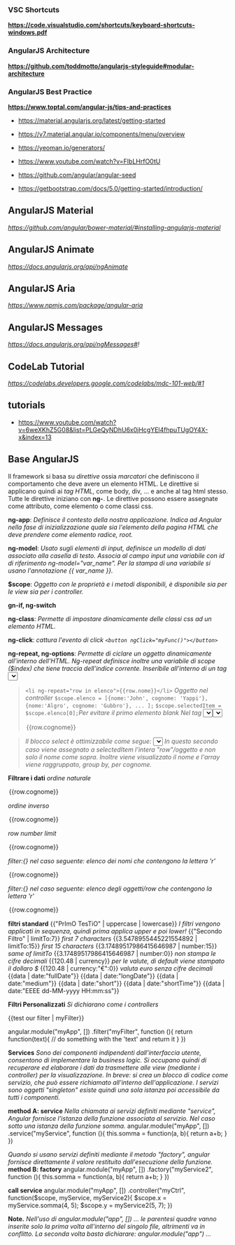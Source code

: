 ### VSC Shortcuts 
 **https://code.visualstudio.com/shortcuts/keyboard-shortcuts-windows.pdf**
 
### AngularJS Architecture
 **https://github.com/toddmotto/angularjs-styleguide#modular-architecture**

### AngularJS Best Practice
 **https://www.toptal.com/angular-js/tips-and-practices**

 - https://material.angularjs.org/latest/getting-started

 - https://v7.material.angular.io/components/menu/overview

 - https://yeoman.io/generators/

 - https://www.youtube.com/watch?v=FIbLHrfO0tU

 - https://github.com/angular/angular-seed

 - https://getbootstrap.com/docs/5.0/getting-started/introduction/

## AngularJS Material
 *https://github.com/angular/bower-material/#installing-angularjs-material*

## AngularJS Animate
 *https://docs.angularjs.org/api/ngAnimate*

## AngularJS Aria
 *https://www.npmjs.com/package/angular-aria*

## AngularJS Messages
 *https://docs.angularjs.org/api/ngMessages#!*

## CodeLab Tutorial
 *https://codelabs.developers.google.com/codelabs/mdc-101-web/#1*




## tutorials

 - https://www.youtube.com/watch?v=6weXKhZ5G08&list=PLGeQyNDhU6x0jHcgYEl4fhpuTUgOY4X-x&index=13


## Base AngularJS
 Il framework si basa su *direttive* ossia *marcatori* che definiscono il comportamento che deve avere un elemento HTML. Le direttive si applicano quindi ai *tag HTML*, come body, div, ... e anche al tag html stesso. Tutte le direttive iniziano con **ng-**. Le direttive possono essere assegnate come attributo, come elemento o come classi css.

**ng-app**: *Definisce il contesto della nostra applicazione. Indica ad Angular nella fase di inizializzazione quale sia l'elemento della pagina HTML che deve prendere come elemento radice, root.*

**ng-model**: *Usato sugli elementi di input, definisce un modello di dati associato alla casella di testo. Associa al campo input una variabile con id di riferimento ng-model="var_name". Per la stampa di una variabile si usano l'annotazione {{ var_name }}.*

**$scope**: *Oggetto con le proprietà e i metodi disponibili, è disponibile sia per le view sia per i controller.*

**gn-if, ng-switch**

**ng-class**: *Permette di impostare dinamicamente delle classi css ad un elemento HTML.*

**ng-click**: *cattura l'evento di click `<button ngClick="myFunc()"></button>`*

**ng-repeat, ng-options**: *Permette di ciclare un oggetto dinamicamente all'interno dell'HTML. Ng-repeat definisce inoltre una variabile di scope ($index) che tiene traccia dell'indice corrente. Inseribile all'interno di un tag <select> per la popolazione del campo.*
 > `<li ng-repeat="row in elenco">{{row.nome}}</li>`
 > *Oggetto nel controller*
 > `$scope.elenco = [{nome:'John', cognome: 'Yappi'}, {nome:'Algro', cognome: 'Gubbro'}, ... ];`
 > `$scope.selectedItem = $scope.elenco[0];`*Per evitare il primo elemento blank*
 > *Nel tag <select>, la variabile selectedItem rappresenta la scelta del campo.*
 > <select ng-model="selectedItem">
 >   <option ng-repeat="row in elenco" value="row.nome">{{row.cognome}}</option>
 > </select>

 > *Il blocco select è ottimizzabile come segue:*
 > <select ng-model="selectedItem" ng-options="row.nome group by row.cognome for row in elenco"></select>
 > *In questo secondo caso viene assegnato a selectedItem l'intera "row"/oggetto e non solo il nome come sopra. Inoltre viene visualizzato il nome e l'array viene raggruppato, group by, per cognome.*

**Filtrare i dati**
 *ordine naturale*
 <option ng-repeat="row in elenco | orderBy:'cognome'" value="row.nome">{{row.cognome}}</option>

 *ordine inverso*
 <option ng-repeat="row in elenco | orderBy:'-cognome'" value="row.nome">{{row.cognome}}</option>

 *row number limit*
 <option ng-repeat="row in elenco | orderBy:'-cognome' | limitTo=5" value="row.nome">{{row.cognome}}</option>

 *filter:{} nel caso seguente: elenco dei nomi che contengono la lettera 'r'*
 <option ng-repeat="row in elenco | filter:{nome = 'r'}" value="row.nome">{{row.cognome}}</option>

 *filter:{} nel caso seguente: elenco degli oggetti/row che contengono la lettera 'r'*
 <option ng-repeat="row in elenco | filter:'r'" value="row.nome">{{row.cognome}}</option>

**filtri standard**
 {{"PrImO TesTiO" | uppercase | lowercase}} *I filtri vengono applicati in sequenza, quindi prima applica upper e poi lower!*
 {{"Secondo Filtro" | limitTo:7}} *first 7 characters*
 {{3.5478955445221554892 | limitTo:15}} *first 15 characters*
 {{3.17489517986415646987 | number:15}} *same of limitTo*
 {{3.17489517986415646987 | number:0}} *non stampa le cifre decimali*
 {{120.48 | currency}} *per le valute, di default viene stampato il dollaro $*
 {{120.48 | currency:"€":0}} *valuta euro senza cifre decimali*
 {{data | date:"fullDate"}}
 {{data | date:"longDate"}}
 {{data | date:"medium"}}
 {{data | date:"short"}}
 {{data | date:"shortTime"}}
 {{data | date:"EEEE dd-MM-yyyy HH:mm:ss"}}

**Filtri Personalizzati**
 *Si dichiarano come i controllers*
 <p>{{test our filter | myFilter}}</p>

 angular.module("myApp", [])
    .filter("myFilter", function (){
        return function(text){
            // do something with the 'text' and return it
        }
    })

**Services**
 *Sono dei componenti indipendenti dall'interfaccia utente, consentono di implementare la business logic. Si occupano quindi di recuperare ed elaborare i dati da trasmettere alle view (mediante i controller) per la visualizzazione.*
 *In breve: si crea un blocco di codice come servizio, che può essere richiamato all'interno dell'applicazione. I servizi sono oggetti "singleton" esiste quindi una sola istanza poi accessibile da tutti i componenti.*

 **method A: service**
 *Nella chiamata ai servizi definiti mediante "service", Angular fornisce l'istanza della funzione associata al servizio. Nel caso sotto una istanza della funzione somma.*
 angular.module("myApp", [])
    .service("myService", function (){
        this.somma = function(a, b){
            return a+b;
        }
    })
 
 *Quando si usano servizi definiti mediante il metodo "factory", angular fornisce direttamente il valore restituito dall'esecuzione della funzione.*
 **method B: factory**
 angular.module("myApp", [])
    .factory("myService2", function (){
        this.somma = function(a, b){
            return a+b;
        }
    })
 
 **call service**
 angular.module("myApp", [])
 .controller("myCtrl", function($scope, myService, myService2){
     $scope.x = myService.somma(4, 5);
     $scope.y = myService2(5, 7);
 })

**Note.** *Nell'uso di angular.module("app", []) ... le parentesi quadre vanno inserite solo la prima volta all'interno del singolo file, altrimenti va in conflitto. La seconda volta basta dichiarare: angular.module("app") ...*